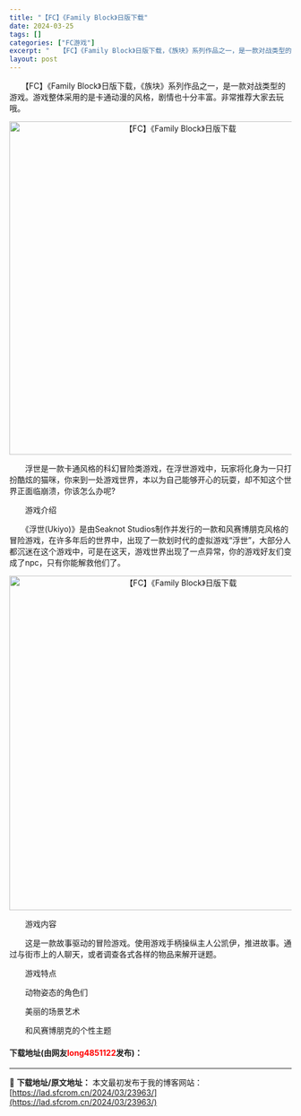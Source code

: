 ```yaml
---
title: "【FC】《Family Block》日版下载"
date: 2024-03-25
tags: []
categories: ["FC游戏"]
excerpt: "　　【FC】《Family Block》日版下载，《族块》系列作品之一，是一款对战类型的游戏。游戏整体采用的是卡通动漫的风格，剧情也十分丰富。非常推荐大家去玩哦。 　　浮世是一款卡通风格的科幻冒险类游戏，在浮世游戏中，玩家将化身为一只打扮酷炫的猫咪，你来到一处游戏世界，本以为自己能够开心的玩耍，却不&hellip;"
layout: post
---
```


 <p>　　【FC】《Family Block》日版下载，《族块》系列作品之一，是一款对战类型的游戏。游戏整体采用的是卡通动漫的风格，剧情也十分丰富。非常推荐大家去玩哦。</p> <p align="center"><img align="" border="0" src="https://lad.sfcrom.cn/wp-content/uploads/2024/03/20240325_6601907bc423c.png" width="595" alt="【FC】《Family Block》日版下载" /></p> <p>　　浮世是一款卡通风格的科幻冒险类游戏，在浮世游戏中，玩家将化身为一只打扮酷炫的猫咪，你来到一处游戏世界，本以为自己能够开心的玩耍，却不知这个世界正面临崩溃，你该怎么办呢?</p> <p>　　游戏介绍</p> <p>　　《浮世(Ukiyo)》是由Seaknot Studios制作并发行的一款和风赛博朋克风格的冒险游戏，在许多年后的世界中，出现了一款划时代的虚拟游戏&ldquo;浮世&rdquo;，大部分人都沉迷在这个游戏中，可是在这天，游戏世界出现了一点异常，你的游戏好友们变成了npc，只有你能解救他们了。</p> <p align="center"><img align="" border="0" src="https://lad.sfcrom.cn/wp-content/uploads/2024/03/20240325_6601907d0112e.png" width="597" alt="【FC】《Family Block》日版下载" /></p> <p>　　游戏内容</p> <p>　　这是一款故事驱动的冒险游戏。使用游戏手柄操纵主人公凯伊，推进故事。通过与街市上的人聊天，或者调查各式各样的物品来解开谜题。</p> <p>　　游戏特点</p> <p>　　动物姿态的角色们</p> <p>　　美丽的场景艺术</p> <p>　　和风赛博朋克的个性主题</p> <p><h4>下载地址(由网友<font color="red">long4851122</font>发布)：</h4></p> 

---
📖 **下载地址/原文地址：** 本文最初发布于我的博客网站：[https://lad.sfcrom.cn/2024/03/23963/](https://lad.sfcrom.cn/2024/03/23963/)
